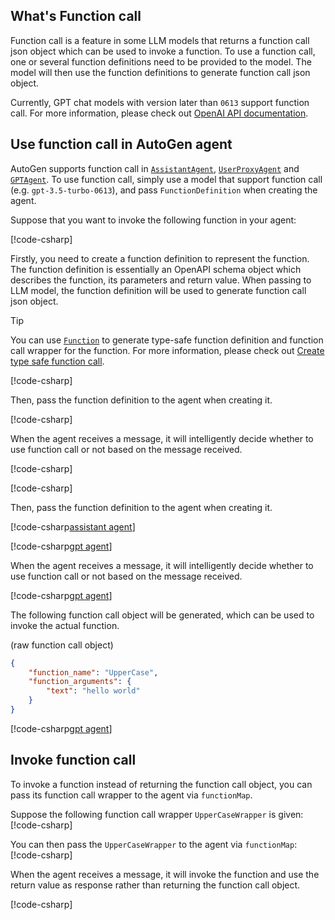 ## What's Function call

Function call is a feature in some LLM models that returns a function call json object which can be used to invoke a function. To use a function call, one or several function definitions need to be provided to the model. The model will then use the function definitions to generate function call json object.

Currently, GPT chat models with version later than `0613` support function call. For more information, please check out [OpenAI API documentation](https://platform.openai.com/docs/guides/function-calling).

## Use function call in AutoGen agent
AutoGen supports function call in [`AssistantAgent`](../api/AutoGen.AssistantAgent.yml), [`UserProxyAgent`](../api/AutoGen.UserProxyAgent.yml) and [`GPTAgent`](../api/AutoGen.GPTAgent.yml). To use function call, simply use a model that support function call (e.g. `gpt-3.5-turbo-0613`), and pass `FunctionDefinition` when creating the agent.

Suppose that you want to invoke the following function in your agent:

[!code-csharp[](../../sample/AutoGen.BasicSamples/CodeSnippet/FunctionCallCodeSnippet.cs?name=code_snippet_3)]

Firstly, you need to create a function definition to represent the function. The function definition is essentially an OpenAPI schema object which describes the function, its parameters and return value. When passing to LLM model, the function definition will be used to generate function call json object.

> [!TIP]
> You can use [`Function`](../api/AutoGen.FunctionAttribute.yml) to generate type-safe function definition and function call wrapper for the function. For more information, please check out [Create type safe function call](./Create-type-safe-function-call.md).

[!code-csharp[](../../sample/AutoGen.BasicSamples/CodeSnippet/FunctionCallCodeSnippet.cs?name=code_snippet_1)]

Then, pass the function definition to the agent when creating it.

[!code-csharp[](../../sample/AutoGen.BasicSamples/CodeSnippet/FunctionCallCodeSnippet.cs?name=code_snippet_4)]

When the agent receives a message, it will intelligently decide whether to use function call or not based on the message received.

[!code-csharp[](../../sample/AutoGen.BasicSamples/CodeSnippet/FunctionCallCodeSnippet.cs?name=code_snippet_5)]

[!code-csharp[](../../sample/AutoGen.BasicSamples/CodeSnippet/FunctionCallCodeSnippet.cs?name=code_snippet_1)]

Then, pass the function definition to the agent when creating it.

[!code-csharp[assistant agent](../../sample/AutoGen.BasicSamples/CodeSnippet/FunctionCallCodeSnippet.cs?name=code_snippet_4)]

[!code-csharp[gpt agent](../../sample/AutoGen.BasicSamples/CodeSnippet/FunctionCallCodeSnippet.cs?name=code_snippet_5)]

When the agent receives a message, it will intelligently decide whether to use function call or not based on the message received.

[!code-csharp[gpt agent](../../sample/AutoGen.BasicSamples/CodeSnippet/FunctionCallCodeSnippet.cs?name=code_snippet_5_1)]

The following function call object will be generated, which can be used to invoke the actual function.

(raw function call object)
```json
{
    "function_name": "UpperCase",
    "function_arguments": {
        "text": "hello world"
    }
}
```

[!code-csharp[gpt agent](../../sample/AutoGen.BasicSamples/CodeSnippet/FunctionCallCodeSnippet.cs?name=code_snippet_5_2)]

## Invoke function call

To invoke a function instead of returning the function call object, you can pass its function call wrapper to the agent via `functionMap`.

Suppose the following function call wrapper `UpperCaseWrapper` is given:
[!code-csharp[](../../sample/AutoGen.BasicSamples/CodeSnippet/FunctionCallCodeSnippet.cs?name=code_snippet_2)]

You can then pass the `UpperCaseWrapper` to the agent via `functionMap`:
[!code-csharp[](../../sample/AutoGen.BasicSamples/CodeSnippet/FunctionCallCodeSnippet.cs?name=code_snippet_6)]

When the agent receives a message, it will invoke the function and use the return value as response rather than returning the function call object.

[!code-csharp[](../../sample/AutoGen.BasicSamples/CodeSnippet/FunctionCallCodeSnippet.cs?name=code_snippet_6_1)]